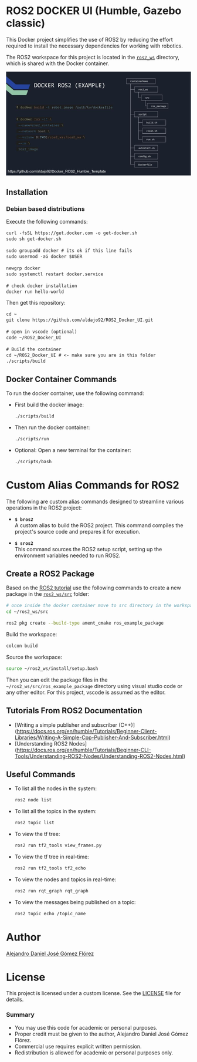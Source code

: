 # ROS2 DOCKER UI (Humble, Gazebo classic)

This Docker project simplifies the use of ROS2 by reducing the effort required to install the necessary dependencies for working with robotics.

The ROS2 workspace for this project is located in the [`ros2_ws`](./ros2_ws) directory, which is shared with the Docker container.

![](./.media/docker_ros2.jpg)

## Installation

### Debian based distributions
Execute the following commands:
```
curl -fsSL https://get.docker.com -o get-docker.sh
sudo sh get-docker.sh

sudo groupadd docker # its ok if this line fails
sudo usermod -aG docker $USER

newgrp docker
sudo systemctl restart docker.service

# check docker installation
docker run hello-world
```

Then get this repository:

```
cd ~
git clone https://github.com/aldajo92/ROS2_Docker_UI.git

# open in vscode (optional)
code ~/ROS2_Docker_UI

# Build the container
cd ~/ROS2_Docker_UI # <- make sure you are in this folder
./scripts/build
```

## Docker Container Commands
To run the docker container, use the following command:

- First build the docker image:
    ```bash
    ./scripts/build
    ```

- Then run the docker container:
    ```bash
    ./scripts/run
    ```
- Optional: Open a new terminal for the container:
    ```bash
    ./scripts/bash
    ```

# Custom Alias Commands for ROS2

The following are custom alias commands designed to streamline various operations in the ROS2 project:

- **`$ bros2`**  
  A custom alias to build the ROS2 project. This command compiles the project's source code and prepares it for execution.

- **`$ sros2`**  
  This command sources the ROS2 setup script, setting up the environment variables needed to run ROS2.

## Create a ROS2 Package
Based on the [ROS2 tutorial](https://docs.ros.org/en/humble/Tutorials/Beginner-Client-Libraries/Creating-Your-First-ROS2-Package.html) use the following commands to create a new package in the [`ros2_ws/src`](./ros2_ws/src) folder:

```bash
# once inside the docker container move to src directory in the workspace
cd ~/ros2_ws/src
```

```bash
ros2 pkg create --build-type ament_cmake ros_example_package
```

Build the workspace:
```bash
colcon build
```

Source the workspace:
```bash
source ~/ros2_ws/install/setup.bash
```

Then you can edit the package files in the `~/ros2_ws/src/ros_example_package` directory using visual studio code or any other editor. For this project, vscode is assumed as the editor.

## Tutorials From ROS2 Documentation

- [Writing a simple publisher and subscriber (C++)] (https://docs.ros.org/en/humble/Tutorials/Beginner-Client-Libraries/Writing-A-Simple-Cpp-Publisher-And-Subscriber.html)
- [Understanding ROS2 Nodes] (https://docs.ros.org/en/humble/Tutorials/Beginner-CLI-Tools/Understanding-ROS2-Nodes/Understanding-ROS2-Nodes.html)

## Useful Commands

- To list all the nodes in the system:
    ```bash
    ros2 node list
    ```
- To list all the topics in the system:
    ```bash
    ros2 topic list
    ```
- To view the tf tree:
    ```bash
    ros2 run tf2_tools view_frames.py
    ```
- To view the tf tree in real-time:
    ```bash
    ros2 run tf2_tools tf2_echo
    ```
- To view the nodes and topics in real-time:
    ```bash
    ros2 run rqt_graph rqt_graph
    ```
- To view the messages being published on a topic:
    ```bash
    ros2 topic echo /topic_name
    ```

# Author

[Alejandro Daniel José Gómez Flórez](linkedin.com/in/aldajo92)

# License
This project is licensed under a custom license. See the [LICENSE](./LICENSE) file for details.

### Summary
- You may use this code for academic or personal purposes.
- Proper credit must be given to the author, Alejandro Daniel José Gómez Flórez.
- Commercial use requires explicit written permission.
- Redistribution is allowed for academic or personal purposes only.
